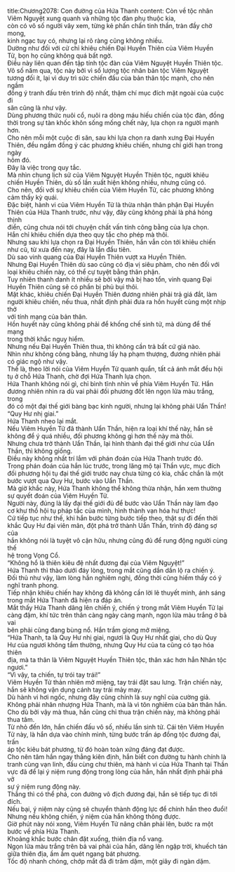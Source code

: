 title:Chương2078: Con đường của Hứa Thanh
content:
Còn về tộc nhân Viêm Nguyệt xung quanh và những tộc đàn phụ thuộc kia,<br>còn có vô số người vây xem, từng kẻ phấn chấn tinh thần, tràn đầy chờ mong,<br>kinh ngạc tuy có, nhưng lại rõ ràng cũng không nhiều.<br>Dường như đối với cử chỉ khiêu chiến Đại Huyền Thiên của Viêm Huyền<br>Tử, bọn họ cũng không quá bất ngờ.<br>Điều này liên quan đến tập tính tộc đàn của Viêm Nguyệt Huyền Thiên tộc.<br>Vô số năm qua, tộc này bởi vì số lượng tộc nhân bản tộc Viêm Nguyệt<br>tương đối ít, lại vì duy trì sức chiến đấu của bản thân tộc mạnh, cho nên ngầm<br>đồng ý tranh đấu trên trình độ nhất, thậm chí mục đích mặt ngoài của cuộc đi<br>săn cũng là như vậy.<br>Dùng phương thức nuôi cổ, nuôi ra dòng máu hiếu chiến của tộc đàn, đồng<br>thời trong sự tàn khốc khôn sống mống chết này, lựa chọn ra người mạnh hơn.<br>Cho nên mỗi một cuộc đi săn, sau khi lựa chọn ra danh xưng Đại Huyền<br>Thiên, đều ngầm đồng ý các phương khiêu chiến, nhưng chỉ giới hạn trong ngày<br>hôm đó.<br>Đây là việc trong quy tắc.<br>Mà nhìn chung lịch sử của Viêm Nguyệt Huyền Thiên tộc, người khiêu<br>chiến Huyền Thiên, dù số lần xuất hiện không nhiều, nhưng cũng có.<br>Cho nên, đối với sự khiêu chiến của Viêm Huyền Tử, các phương không<br>cảm thấy kỳ quái.<br>Đặc biệt, hành vi của Viêm Huyền Tử là thừa nhận thân phận Đại Huyền<br>Thiên của Hứa Thanh trước, như vậy, đây cũng không phải là phá hỏng thịnh<br>điển, cũng chưa nói tới chuyện chất vấn tính công bằng của lựa chọn.<br>Hắn chỉ khiêu chiến dựa theo quy tắc cho phép mà thôi.<br>Nhưng sau khi lựa chọn ra Đại Huyền Thiên, hắn vẫn còn tới khiêu chiến<br>như cũ, từ xưa đến nay, đây là lần đầu tiên.<br>Dù sao vinh quang của Đại Huyền Thiên vượt xa Huyền Thiên.<br>Nhưng Đại Huyền Thiên dù sao cũng có địa vị siêu phàm, cho nên đối với<br>loại khiêu chiến này, có thể cự tuyệt bằng thân phận.<br>Tuy nhiên thanh danh ít nhiều sẽ bởi vậy mà bị hao tổn, vinh quang Đại<br>Huyền Thiên cũng sẽ có phần bị phủ bụi thôi.<br>Mặt khác, khiêu chiến Đại Huyền Thiên đương nhiên phải trả giá đắt, làm<br>người khiêu chiến, nếu thua, nhất định phải đưa ra hồn huyết cùng một nhịp thở<br>với tính mạng của bản thân.<br>Hồn huyết này cũng không phải để khống chế sinh tử, mà dùng để thế mạng<br>trong thời khắc nguy hiểm.<br>Nhưng nếu Đại Huyền Thiên thua, thì không cần trả bất cứ giá nào.<br>Nhìn như không công bằng, nhưng lấy hạ phạm thượng, đương nhiên phải<br>có giác ngộ như vậy.<br>Thế là, theo lời nói của Viêm Huyền Tử quanh quẩn, tất cả ánh mắt đều hội<br>tụ ở chỗ Hứa Thanh, chờ đợi Hứa Thanh lựa chọn.<br>Hứa Thanh không nói gì, chỉ bình tĩnh nhìn về phía Viêm Huyền Tử. Hắn<br>đương nhiên nhìn ra dù vai phải đối phương đốt lên ngọn lửa màu trắng, trong<br>đó có một đại thế giới bàng bạc kinh người, nhưng lại không phải Uẩn Thần!<br>“Quy Hư nhị giai.”<br>Hứa Thanh nheo lại mắt.<br>Nếu Viêm Huyền Tử đã thành Uẩn Thần, hiện ra loại khí thế này, hắn sẽ<br>không để ý quá nhiều, đối phương không gì hơn thế này mà thôi.<br>Nhưng chưa trở thành Uẩn Thần, lại hình thành đại thế giới như của Uẩn<br>Thần, thì không giống.<br>Điều này không nhất trí lắm với phán đoán của Hứa Thanh trước đó.<br>Trong phán đoán của hắn lúc trước, trong lăng mộ tại Thần vực, mục đích<br>đối phương hội tụ đại thế giới trước nay chưa từng có kia, chắc chắn là một<br>bước vượt qua Quy Hư, bước vào Uẩn Thần.<br>Mà giờ khắc này, Hứa Thanh không thể không thừa nhận, hắn xem thường<br>sự quyết đoán của Viêm Huyền Tử.<br>Người này, đúng là lấy đại thế giới đủ để bước vào Uẩn Thần này làm đạo<br>cơ khư thổ hội tụ pháp tắc của mình, hình thành vạn hóa hư thực!<br>Cứ tiếp tục như thế, khi hắn bước từng bước tiếp theo, thật sự đi đến thời<br>khắc Quy Hư đại viên mãn, đột phá trở thành Uẩn Thần, trình độ đáng sợ của<br>hắn không nói là tuyệt vô cận hữu, nhưng cũng đủ để rung động người cùng thế<br>hệ trong Vọng Cổ.<br>“Không hổ là thiên kiêu đệ nhất đương đại của Viêm Nguyệt!”<br>Hứa Thanh thì thào dưới đáy lòng, trong mắt cũng dần dần lộ ra chiến ý.<br>Đối thủ như vậy, làm lòng hắn nghiêm nghị, đồng thời cũng hiếm thấy có ý<br>nghĩ tranh phong.<br>Tiếp nhận khiêu chiến hay không đã không cần lời lẽ thuyết minh, ánh sáng<br>trong mắt Hứa Thanh đã hiện ra đáp án.<br>Mắt thấy Hứa Thanh dâng lên chiến ý, chiến ý trong mắt Viêm Huyền Tử lại<br>càng đậm, khí tức trên thân càng ngày càng mạnh, ngọn lửa màu trắng ở bả vai<br>bên phải cũng đang bùng nổ. Hắn trầm giọng mở miệng.<br>“Hứa Thanh, ta là Quy Hư nhị giai, ngươi là Quy Hư nhất giai, cho dù Quy<br>Hư của ngươi không tầm thường, nhưng Quy Hư của ta cũng có tạo hóa thiên<br>địa, mà ta thân là Viêm Nguyệt Huyền Thiên tộc, thân xác hơn hẳn Nhân tộc<br>ngươi.”<br>“Vì vậy, ta chiến, tự trói tay trái!”<br>Viêm Huyền Tử thản nhiên mở miệng, tay trái đặt sau lưng. Trận chiến này,<br>hắn sẽ không vận dụng cánh tay trái mảy may.<br>Dù hành vi hơi ngốc, nhưng đây cũng chính là suy nghĩ của cường giả.<br>Không phải nhân nhượng Hứa Thanh, mà là vì tôn nghiêm của bản thân hắn.<br>Cho dù bởi vậy mà thua, hắn cũng chỉ thua trận chiến này, mà không phải<br>thua tâm.<br>Từ nhỏ đến lớn, hắn chiến đấu vô số, nhiều lần sinh tử. Cái tên Viêm Huyền<br>Tử này, là hắn dựa vào chính mình, từng bước trấn áp đồng tộc đương đại, trấn<br>áp tộc kiêu bát phương, từ đó hoàn toàn xứng đáng đạt được.<br>Cho nên tâm hắn ngay thẳng kiên định, hắn biết con đường tu hành chính là<br>tranh cùng vạn linh, đấu cùng chư thiên, mà hành vi của Hứa Thanh tại Thần<br>vực đã để lại ý niệm rung động trong lòng của hắn, hắn nhất định phải phá vỡ<br>sự ý niệm rung động này.<br>Thắng thì có thể phá, con đường vô địch đương đại, hắn sẽ tiếp tục đi tới<br>đích.<br>Nếu bại, ý niệm này cũng sẽ chuyển thành động lực để chính hắn theo đuổi!<br>Nhưng nếu không chiến, ý niệm của hắn không thông được.<br>Giờ phút này nói xong, Viêm Huyền Tử nâng chân phải lên, bước ra một<br>bước về phía Hứa Thanh.<br>Khoảng khắc bước chân đặt xuống, thiên địa nổ vang.<br>Ngọn lửa màu trắng trên bả vai phải của hắn, dâng lên ngập trời, khuếch tán<br>giữa thiên địa, ầm ầm quét ngang bát phương.<br>Tốc độ nhanh chóng, chớp mắt đã đi trăm dặm, một giây đi ngàn dặm.
